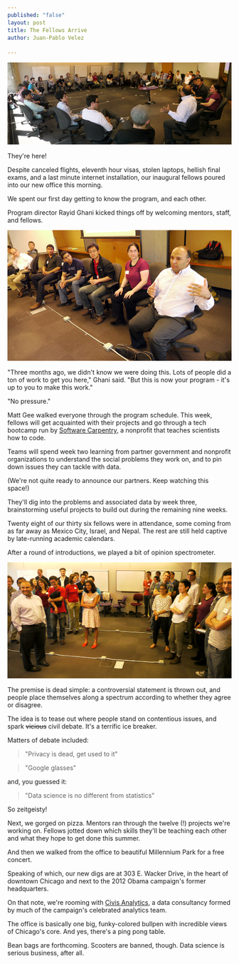 ```yaml
---
published: "false"
layout: post
title: The Fellows Arrive
author: Juan-Pablo Velez

---
```


![DSSG fellows](/img/posts/panorama_small.png)

They're here! 

Despite canceled flights, eleventh hour visas, stolen laptops, hellish final exams, and a last minute internet installation, our inaugural fellows poured into our new office this morning.

We spent our first day getting to know the program, and each other. 

Program director Rayid Ghani kicked things off by welcoming mentors, staff, and fellows.

![Rayid Ghani welcomes fellows and staff.](/img/posts/rayid.jpg)

"Three months ago, we didn't know we were doing this. Lots of people did a ton of work to get you here," Ghani said. "But this is now your program - it's up to you to make this work." 

"No pressure."

Matt Gee walked everyone through the program schedule. This week, fellows will get acquainted with their projects and go through a tech bootcamp run by [Software Carpentry](http://software-carpentry.org/), a nonprofit that teaches scientists how to code. 

Teams will spend week two learning from partner government and nonprofit organizations to understand the social problems they work on, and to pin down issues they can tackle with data.

(We're not quite ready to announce our partners. Keep watching this space!)

They'll dig into the problems and associated data by week three, brainstorming useful projects to build out during the remaining nine weeks.

Twenty eight of our thirty six fellows were in attendance, some coming from as far away as Mexico City, Israel, and Nepal. The rest are still held captive by late-running academic calendars.

After a round of introductions, we played a bit of opinion spectrometer.

![Fellows played opinion spectrometer as an ice breaker.](/img/posts/spectrometer.jpg)

The premise is dead simple: a controversial statement is thrown out, and people place themselves along a spectrum according to whether they agree or disagree.

The idea is to tease out where people stand on contentious issues, and spark <s>vicious</s> civil debate. It's a terrific ice breaker.

Matters of debate included:

> "Privacy is dead, get used to it"

> "Google glasses"

and, you guessed it:

> "Data science is no different from statistics"

So zeitgeisty!

Next, we gorged on pizza. Mentors ran through the twelve (!) projects we're working on. Fellows jotted down which skills they'll be teaching each other and what they hope to get done this summer. 

And then we walked from the office to beautiful Millennium Park for a free concert.

Speaking of which, our new digs are at 303 E. Wacker Drive, in the heart of downtown Chicago and next to the 2012 Obama campaign's former headquarters.

On that note, we're rooming with [Civis Analytics](http://www.businessweek.com/articles/2013-05-30/googles-eric-schmidt-invests-in-obamas-big-data-brains), a data consultancy formed by much of the campaign's celebrated analytics team.

The office is basically one big, funky-colored bullpen with incredible views of Chicago's core. And yes, there's a ping pong table. 

Bean bags are forthcoming. Scooters are banned, though. Data science is serious business, after all.



